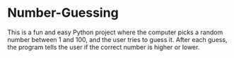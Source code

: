 # Number-Guessing
This is a fun and easy Python project where the computer picks a random number between 1 and 100, and the user tries to guess it. After each guess, the program tells the user if the correct number is higher or lower. 
